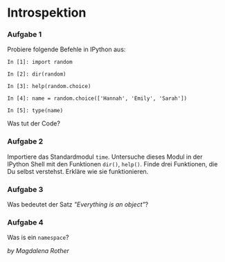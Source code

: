 
# Introspektion

### Aufgabe 1

Probiere folgende Befehle in IPython aus:

    In [1]: import random

    In [2]: dir(random)

    In [3]: help(random.choice)

    In [4]: name = random.choice(['Hannah', 'Emily', 'Sarah'])

    In [5]: type(name)

Was tut der Code?


### Aufgabe 2

Importiere das Standardmodul `time`. Untersuche dieses Modul in der IPython Shell mit den Funktionen `dir()`, `help()`. Finde drei Funktionen, die Du selbst verstehst. Erkläre wie sie funktionieren.


### Aufgabe 3

Was bedeutet der Satz *"Everything is an object"*?

### Aufgabe 4

Was is ein `namespace`?


*by Magdalena Rother*
